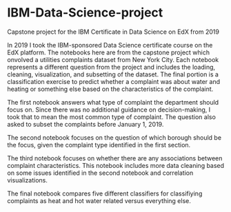 # IBM-Data-Science-project
Capstone project for the IBM Certificate in Data Science on EdX from 2019

In 2019 I took the IBM-sponsored Data Science certificate course on the EdX platform. The notebooks here are from the capstone project which onvolved a utilities complaints dataset from New York City. Each notebook represents a different question from the project and includes the loading, cleaning, visualization, and subsetting of the dataset. The final portion is a classification exercise to predict whether a complaint was about water and heating or something else based on the characteristics of the complaint. 

The first notebook answers what type of complaint the department should focus on. Since there was no additional guidance on decision-making, I took that to mean the most common type of complaint. The question also asked to subset the complaints before January 1, 2019.

The second notebook focuses on the question of which borough should be the focus, given the complaint type identified in the first section. 

The third notebook focuses on whether there are any associations between complaint characteristics. This notebook includes more data cleaning based on some issues identified in the second notebook and correlation visualizations.

The final notebook compares five different classifiers for classifiying complaints as heat and hot water related versus everything else. 
